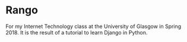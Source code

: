 # Rango
For my Internet Technology class at the University of Glasgow in Spring 2018. It is the result of
a tutorial to learn Django in Python.
